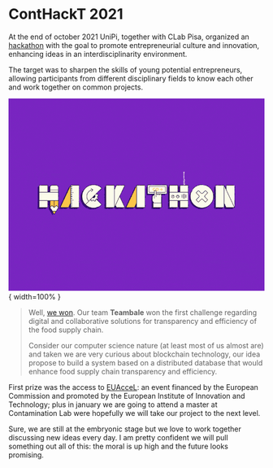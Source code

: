 # ContHackT 2021

At the end of october 2021 UniPi, together with CLab Pisa, organized an [hackathon](http://contaminationlab.unipi.it/conthackt-foodmobilitydigital/) with the goal to promote entrepreneurial culture and innovation, enhancing ideas in an interdisciplinarity environment.

The target was to sharpen the skills of young potential entrepreneurs, allowing participants from different disciplinary fields to know each other and work together on common projects.

![](pics/hackathon.gif){ width=100% }

> Well, [we won](http://contaminationlab.unipi.it/conthackt-la-sfida-degli-studenti-unipi-per-lo-sviluppo-sostenibile-si-conclude-con-quattro-idee-vincitrici/). Our team **Teambale** won the first challenge regarding digital and collaborative solutions for transparency and efficiency of the food supply chain.
>
> Consider our computer science nature (at least most of us almost are) and taken we are very curious about blockchain technology, our idea propose to build a system based on a distributed database that would enhance food supply chain transparency and efficiency.

First prize was the access to [EUAcceL](https://eit-hei.eu/assets/pdf/fact-sheets/EIT-Project-Fact-Sheet-EUAcceL.pdf): an event financed by the European Commission and promoted by the European Institute of Innovation and Technology; plus in january we are going to attend a master at Contamination Lab were hopefully we will take our project to the next level.

Sure, we are still at the embryonic stage but we love to work together discussing new ideas every day. I am pretty confident we will pull something out all of this: the moral is up high and the future looks promising.

